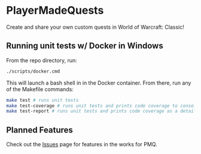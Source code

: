 # PlayerMadeQuests

Create and share your own custom quests in World of Warcraft: Classic!

## Running unit tests w/ Docker in Windows

From the repo directory, run:

```bash
./scripts/docker.cmd
```

This will launch a bash shell in in the Docker container. From there, run any of the Makefile commands:

```bash
make test # runs unit tests
make test-coverage # runs unit tests and prints code coverage to console
make test-report # runs unit tests and prints code coverage as a detailed HTML report
```

## Planned Features

Check out the [Issues](issues) page for features in the works for PMQ.